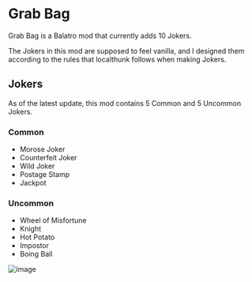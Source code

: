 # Grab Bag
Grab Bag is a Balatro mod that currently adds 10 Jokers.

The Jokers in this mod are supposed to feel vanilla, and I designed them according to the rules that localthunk follows when making Jokers. 

## Jokers
As of the latest update, this mod contains 5 Common and 5 Uncommon Jokers.
### Common
- Morose Joker
- Counterfeit Joker
- Wild Joker
- Postage Stamp
- Jackpot
### Uncommon
- Wheel of Misfortune
- Knight
- Hot Potato
- Impostor
- Boing Ball
  
![image](https://github.com/user-attachments/assets/a1b491d8-5dc5-4b80-8577-8fece5bec69c)

